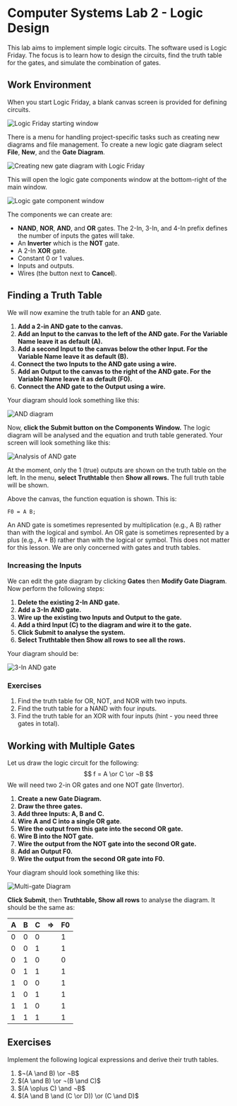 # Computer Systems Lab 2 - Logic Design

This lab aims to implement simple logic circuits. The software used is Logic Friday. The focus is to learn how to design the circuits, find the truth table for the gates, and simulate the combination of gates.

## Work Environment

When you start Logic Friday, a blank canvas screen is provided for defining circuits.

![Logic Friday starting window](logic-friday-start.png)

There is a menu for handling project-specific tasks such as creating new diagrams and file management. To create a new logic gate diagram select **File**, **New**, and the **Gate Diagram**.

![Creating new gate diagram with Logic Friday](logic-friday-new-gate.png)

This will open the logic gate components window at the bottom-right of the main window.

![Logic gate component window](logic-friday-components.png)

The components we can create are:

- **NAND**, **NOR**, **AND**, and **OR** gates. The 2-In, 3-In, and 4-In prefix defines the number of inputs the gates will take.
- An **Inverter** which is the **NOT** gate.
- A 2-In **XOR** gate.
- Constant 0 or 1 values.
- Inputs and outputs.
- Wires (the button next to **Cancel**).

## Finding a Truth Table

We will now examine the truth table for an **AND** gate.

1. **Add a 2-in AND gate to the canvas.**
2. **Add an Input to the canvas to the left of the AND gate. For the Variable Name leave it as default (A).**
3. **Add a second Input to the canvas below the other Input. For the Variable Name leave it as default (B).**
4. **Connect the two Inputs to the AND gate using a wire.**
5. **Add an Output to the canvas to the right of the AND gate. For the Variable Name leave it as default (F0).**
6. **Connect the AND gate to the Output using a wire.**

Your diagram should look something like this:

![AND diagram](and-diagram.png)

Now, **click the Submit button on the Components Window.** The logic diagram will be analysed and the equation and truth table generated. Your screen will look something like this:

![Analysis of AND gate](logic-friday-and-analysis.png)

At the moment, only the 1 (true) outputs are shown on the truth table on the left. In the menu, **select Truthtable** then **Show all rows.** The full truth table will be shown.

Above the canvas, the function equation is shown. This is:

```
F0 = A B;
```

An AND gate is sometimes represented by multiplication (e.g., A B) rather than with the logical and symbol. An OR gate is sometimes represented by a plus (e.g., A + B) rather than with the logical or symbol. This does not matter for this lesson. We are only concerned with gates and truth tables.

### Increasing the Inputs

We can edit the gate diagram by clicking **Gates** then **Modify Gate Diagram**. Now perform the following steps:

1. **Delete the existing 2-In AND gate.**
2. **Add a 3-In AND gate.**
3. **Wire up the existing two Inputs and Output to the gate.**
4. **Add a third Input (C) to the diagram and wire it to the gate.**
5. **Click Submit to analyse the system.**
6. **Select Truthtable then Show all rows to see all the rows.**

Your diagram should be:

![3-In AND gate](3-in-and.png)

### Exercises

1. Find the truth table for OR, NOT, and NOR with two inputs.
2. Find the truth table for a NAND with four inputs.
3. Find the truth table for an XOR with four inputs (hint - you need three gates in total).

## Working with Multiple Gates

Let us draw the logic circuit for the following:
$$
f = A \or C \or ¬B
$$
We will need two 2-in OR gates and one NOT gate (Invertor).

1. **Create a new Gate Diagram.**
2. **Draw the three gates.**
3. **Add three Inputs: A, B and C.**
4. **Wire A and C into a single OR gate**.
5. **Wire the output from this gate into the second OR gate.**
6. **Wire B into the NOT gate.**
7. **Wire the output from the NOT gate into the second OR gate.**
8. **Add an Output F0.**
9. **Wire the output from the second OR gate into F0.**

Your diagram should look something like this:

![Multi-gate Diagram](multi-gate.png)

**Click Submit**, then **Truthtable, Show all rows** to analyse the diagram. It should be the same as:

| A    | B    | C    | =>   | F0   |
| ---- | ---- | ---- | ---- | ---- |
| 0    | 0    | 0    |      | 1    |
| 0    | 0    | 1    |      | 1    |
| 0    | 1    | 0    |      | 0    |
| 0    | 1    | 1    |      | 1    |
| 1    | 0    | 0    |      | 1    |
| 1    | 0    | 1    |      | 1    |
| 1    | 1    | 0    |      | 1    |
| 1    | 1    | 1    |      | 1    |

## Exercises

Implement the following logical expressions and derive their truth tables.

1. $¬(A \and B) \or ¬B$
2. $(A \and B) \or ¬(B \and C)$
3. $(A \oplus C) \and ¬B$
4. $(A \and B \and (C \or D)) \or (C \and D)$